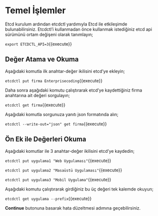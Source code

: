 # Temel İşlemler

Etcd kurulum ardından etcdctl yardımıyla Etcd ile etkileşimde bulunabilirsiniz. Etcdctl’i kullanmadan önce kullanmak istediğiniz etcd api sürümünü ortam değişeni olarak tanımlayın;

`export ETCDCTL_API=3`{{execute}}

## Değer Atama ve Okuma

Aşağıdaki komutla ilk anahtar-değer ikilisini etcd’ye ekleyin;


`etcdctl put firma Enterprisecoding`{{execute}}

Daha sonra aşağıdaki komutu çalıştırarak etcd’ye kaydettiğiniz firma anahtarına ait değeri sorgulayın;

`etcdctl get firma`{{execute}}

Aşağıdaki komutla sorgunuza yanıtı json formatında alın;

`etcdctl --write-out="json" get firma`{{execute}}

## Ön Ek ile Değerleri Okuma

Aşağıdaki komutlar ile 3 anahtar-değer ikilisini etcd’ye kaydedin;

`etcdctl put uygulama1 "Web Uygulaması"`{{execute}}

`etcdctl put uygulama2 "Masaüstü Uygulaması"`{{execute}}

`etcdctl put uygulama3 "Mobil Uygulama"`{{execute}}

Aşağıdaki komutu çalıştırarak girdiğiniz bu üç değeri tek kalemde okuyun;

`etcdctl get uygulama --prefix`{{execute}}

**Continue** butonuna basarak hata düzeltmesi adımına geçebilirsiniz.
